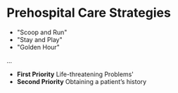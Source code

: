 # Prehospital Care Strategies

- "Scoop and Run"
- "Stay and Play"
- "Golden Hour"

...

- __First Priority__ Life-threatening Problems'
- __Second Priority__ Obtaining a patient’s history
